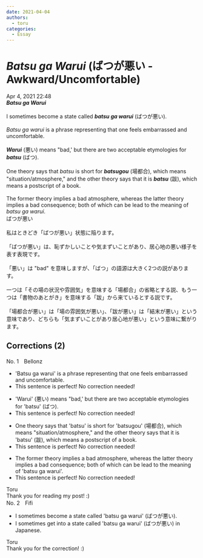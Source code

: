 ```yaml
---
date: 2021-04-04
authors:
  - toru
categories:
  - Essay
---
```


<h1 id="subject_show"><strong><em>Batsu ga Warui</strong></em> (ばつが悪い - Awkward/Uncomfortable)</h1>
<div class="date">Apr 4, 2021 22:48</div>
<div id="post"><div id="body_show_ori">
<strong><em>Batsu ga Warui</strong></em><br/><br/>I sometimes become a state called <strong><em>batsu ga warui</em></strong> (ばつが悪い).<br/><br/><em>Batsu ga warui</em> is a phrase representing that one feels embarrassed and uncomfortable.<br/><br/><strong><em>Warui</em></strong> (悪い) means "bad,' but there are two acceptable etymologies for <strong><em>batsu</em></strong> (ばつ).<br/><br/>One theory says that <em>batsu</em> is short for <strong><em>batsugou</em></strong> (場都合), which means "situation/atmosphere," and the other theory says that it is <strong><em>batsu</em></strong> (跋), which means a postscript of a book.<br/><br/>The former theory implies a bad atmosphere, whereas the latter theory implies a bad consequence; both of which can be lead to the meaning of <em>batsu ga warui</em>.
</div></div>

<!-- more -->

<div id="post_ja"><div id="body_show_mo">
ばつが悪い<br/><br/>私はときどき「ばつが悪い」状態に陥ります。<br/><br/>「ばつが悪い」は、恥ずかしいことや気まずいことがあり、居心地の悪い様子を表す表現です。<br/><br/>「悪い」は "bad" を意味しますが、「ばつ」の語源は大きく2つの説があります。<br/><br/>一つは「その場の状況や雰囲気」を意味する「場都合」の省略とする説、もう一つは「書物のあとがき」を意味する「跋」から来ているとする説です。<br/><br/>「場都合が悪い」は「場の雰囲気が悪い」、「跋が悪い」は「結末が悪い」という意味であり、どちらも「気まずいことがあり居心地が悪い」という意味に繋がります。
</div></div>

## Corrections (2)
<div id="block"><div class="first_name"> No. 1　<span class="just_name">Bellonz</span></div><div id="block2">
<ul class="correction_field">
<li class="incorrect">'Batsu ga warui' is a phrase representing that one feels embarrassed and uncomfortable.</li>
<li class="corrected perfect">This sentence is perfect! No correction needed!</li>
</ul>
<ul class="correction_field">
<li class="incorrect">'Warui' (悪い) means "bad,' but there are two acceptable etymologies for 'batsu' (ばつ).</li>
<li class="corrected perfect">This sentence is perfect! No correction needed!</li>
</ul>
<ul class="correction_field">
<li class="incorrect">One theory says that 'batsu' is short for 'batsugou' (場都合), which means "situation/atmosphere," and the other theory says that it is 'batsu' (跋), which means a postscript of a book.</li>
<li class="corrected perfect">This sentence is perfect! No correction needed!</li>
</ul>
<ul class="correction_field">
<li class="incorrect">The former theory implies a bad atmosphere, whereas the latter theory implies a bad consequence; both of which can be lead to the meaning of 'batsu ga warui'.</li>
<li class="corrected perfect">This sentence is perfect! No correction needed!</li>
</ul>
</div><div class="name"><span class="just_name">Toru</span><br>
Thank you for reading my post! :)
</div>
</div>
<div id="block"><div class="first_name"> No. 2　<span class="just_name">Fifi</span></div><div id="block2">
<ul class="correction_field">
<li class="incorrect">I sometimes become a state called 'batsu ga warui' (ばつが悪い).</li>
<li class="corrected correct">
I sometimes get into a state called 'batsu ga warui' (ばつが悪い) in Japanese.
</li>
</ul>
</div><div class="name"><span class="just_name">Toru</span><br>
Thank you for the correction! :)
</div>
</div>
